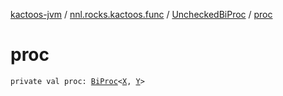 [kactoos-jvm](../../index.md) / [nnl.rocks.kactoos.func](../index.md) / [UncheckedBiProc](index.md) / [proc](./proc.md)

# proc

`private val proc: `[`BiProc`](../../nnl.rocks.kactoos/-bi-proc/index.md)`<`[`X`](index.md#X)`, `[`Y`](index.md#Y)`>`